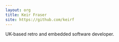 ```yaml
---
layout: org
title: Keir Fraser
site: https://github.com/keirf
---
```

UK-based retro and embedded software developer.
